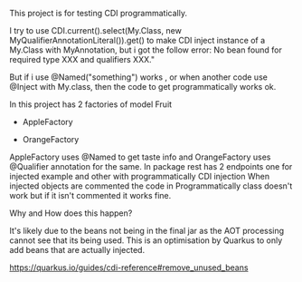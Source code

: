 This project is for testing CDI programmatically.

I try to use CDI.current().select(My.Class, new MyQualifierAnnotationLiteral()).get()
to make CDI inject instance of a My.Class with MyAnnotation, but i got the follow error: No bean found for required type XXX and qualifiers XXX."

But if i use @Named("something") works , or when another code use @Inject with My.class, then the code to get programmatically works ok.

In this project has 2 factories of model Fruit

* AppleFactory

* OrangeFactory

AppleFactory uses @Named to get taste info and OrangeFactory uses @Qualifier annotation for the same.
In package rest has 2 endpoints one for injected example and other with programmatically CDI injection
When injected objects are commented the code in Programmatically class doesn't work but if it isn't commented it works fine.

Why and How does this happen? 

It's likely due to the beans not being in the final jar as the AOT processing cannot see that its being used. This is an optimisation by Quarkus to only add beans that are actually injected.

 https://quarkus.io/guides/cdi-reference#remove_unused_beans

